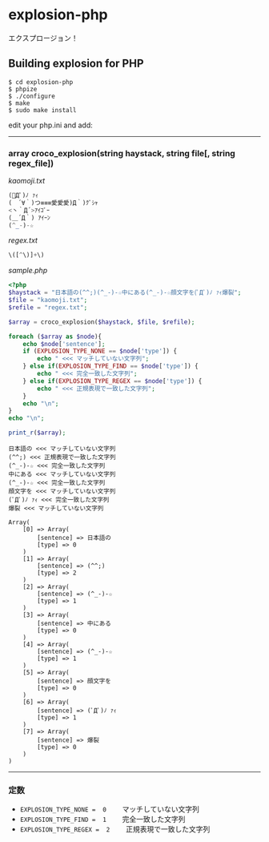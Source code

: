 # explosion-php
エクスプロージョン！

## Building explosion for PHP

```
$ cd explosion-php
$ phpize
$ ./configure
$ make
$ sudo make install
```


edit your php.ini and add:

-----

### array croco_explosion(string haystack, string file[, string regex_file])

*kaomoji.txt*
```php
(ﾟДﾟ)ﾉ ｧｨ
(　´∀｀)つ≡≡≡愛愛愛)Д｀)ｸﾞｼｬ
<丶｀Д´>ｱｲｺﾞｰ
(＿´Д｀) ｱｲｰﾝ
(^_-)-☆
```

*regex.txt*
```php
\([^\)]+\)
```

*sample.php*

```php
<?php
$haystack = "日本語の(^^;)(^_-)-☆中にある(^_-)-☆顔文字を(ﾟДﾟ)ﾉ ｧｨ爆裂";
$file = "kaomoji.txt";
$refile = "regex.txt";

$array = croco_explosion($haystack, $file, $refile);

foreach ($array as $node){
    echo $node['sentence'];
    if (EXPLOSION_TYPE_NONE == $node['type']) {
        echo " <<< マッチしていない文字列";
    } else if(EXPLOSION_TYPE_FIND == $node['type']) {
        echo " <<< 完全一致した文字列";
    } else if(EXPLOSION_TYPE_REGEX == $node['type']) {
        echo " <<< 正規表現で一致した文字列";
    }
    echo "\n";
}
echo "\n";

print_r($array);
```


```
日本語の <<< マッチしていない文字列
(^^;) <<< 正規表現で一致した文字列
(^_-)-☆ <<< 完全一致した文字列
中にある <<< マッチしていない文字列
(^_-)-☆ <<< 完全一致した文字列
顔文字を <<< マッチしていない文字列
(ﾟДﾟ)ﾉ ｧｨ <<< 完全一致した文字列
爆裂 <<< マッチしていない文字列

Array(
    [0] => Array(
        [sentence] => 日本語の
        [type] => 0
    )
    [1] => Array(
        [sentence] => (^^;)
        [type] => 2
    )
    [2] => Array(
        [sentence] => (^_-)-☆
        [type] => 1
    )
    [3] => Array(
        [sentence] => 中にある
        [type] => 0
    )
    [4] => Array(
        [sentence] => (^_-)-☆
        [type] => 1
    )
    [5] => Array(
        [sentence] => 顔文字を
        [type] => 0
    )
    [6] => Array(
        [sentence] => (ﾟДﾟ)ﾉ ｧｨ
        [type] => 1
    )
    [7] => Array(
        [sentence] => 爆裂
        [type] => 0
    )
)
```
-----


### 定数

  * `EXPLOSION_TYPE_NONE =  0` 　　マッチしていない文字列
  * `EXPLOSION_TYPE_FIND =  1` 　　完全一致した文字列
  * `EXPLOSION_TYPE_REGEX =  2` 　　正規表現で一致した文字列
